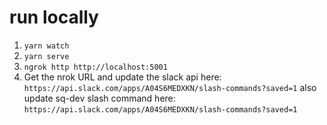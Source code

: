 # run locally

1. `yarn watch`
2. `yarn serve`
3. `ngrok http http://localhost:5001`
4. Get the nrok URL and update the slack api here: `https://api.slack.com/apps/A04S6MEDXKN/slash-commands?saved=1` also update sq-dev slash command here: `https://api.slack.com/apps/A04S6MEDXKN/slash-commands?saved=1`
